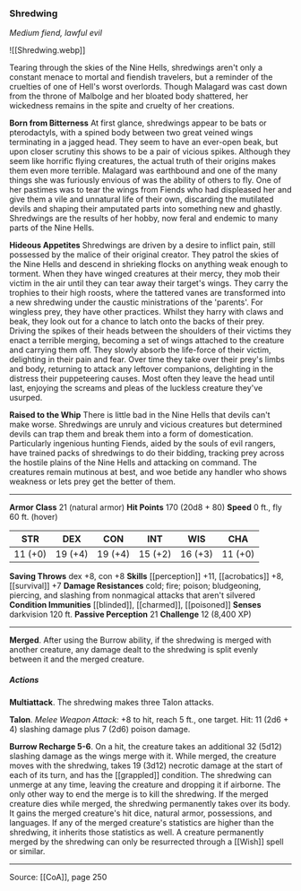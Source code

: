 ### Shredwing
_Medium fiend, lawful evil_

![[Shredwing.webp]]

Tearing through the skies of the Nine Hells, shredwings aren't only a constant menace to mortal and fiendish travelers, but a reminder of the cruelties of one of Hell's worst overlords. Though Malagard was cast down from the throne of Malbolge and her bloated body shattered, her wickedness remains in the spite and cruelty of her creations.

**Born from Bitterness** At first glance, shredwings appear to be bats or pterodactyls, with a spined body between two great veined wings terminating in a jagged head. They seem to have an ever-open beak, but upon closer scrutiny this shows to be a pair of vicious spikes. Although they seem like horrific flying creatures, the actual truth of their origins makes them even more terrible. Malagard was earthbound and one of the many things she was furiously envious of was the ability of others to fly. One of her pastimes was to tear the wings from Fiends who had displeased her and give them a vile and unnatural life of their own, discarding the mutilated devils and shaping their amputated parts into something new and ghastly. Shredwings are the results of her hobby, now feral and endemic to many parts of the Nine Hells.


**Hideous Appetites** Shredwings are driven by a desire to inflict pain, still possessed by the malice of their original creator. They patrol the skies of the Nine Hells and descend in shrieking flocks on anything weak enough to torment. When they have winged creatures at their mercy, they mob their victim in the air until they can tear away their target's wings. They carry the trophies to their high roosts, where the tattered vanes are transformed into a new shredwing under the caustic ministrations of the 'parents'. For wingless prey, they have other practices. Whilst they harry with claws and beak, they look out for a chance to latch onto the backs of their prey. Driving the spikes of their heads between the shoulders of their victims they enact a terrible merging, becoming a set of wings attached to the creature and carrying them off. They slowly absorb the life-force of their victim, delighting in their pain and fear. Over time they take over their prey's limbs and body, returning to attack any leftover companions, delighting in the distress their puppeteering causes. Most often they leave the head until last, enjoying the screams and pleas of the luckless creature they've usurped.


**Raised to the Whip** There is little bad in the Nine Hells that devils can't make worse. Shredwings are unruly and vicious creatures but determined devils can trap them and break them into a form of domestication. Particularly ingenious hunting Fiends, aided by the souls of evil rangers, have trained packs of shredwings to do their bidding, tracking prey across the hostile plains of the Nine Hells and attacking on command. The creatures remain mutinous at best, and woe betide any handler who shows weakness or lets prey get the better of them.




---

**Armor Class** 21 (natural armor)
**Hit Points** 170 (20d8 + 80)
**Speed** 0 ft., fly 60 ft. (hover)

| STR     | DEX     | CON     | INT     | WIS     | CHA     |
|---------|---------|---------|---------|---------|---------|
| 11 (+0) | 19 (+4) | 19 (+4) | 15 (+2) | 16 (+3) | 11 (+0) |

**Saving Throws** dex +8, con +8
**Skills** [[perception]] +11, [[acrobatics]] +8, [[survival]] +7
**Damage Resistances** cold; fire; poison; bludgeoning, piercing, and slashing from nonmagical attacks that aren't silvered
**Condition Immunities** [[blinded]], [[charmed]], [[poisoned]]
**Senses** darkvision 120 ft.
**Passive Perception** 21
**Challenge** 12 (8,400 XP)

---

**Merged**. After using the Burrow ability, if the shredwing is merged with another creature, any damage dealt to the shredwing is split evenly between it and the merged creature.

##### Actions
**Multiattack**. The shredwing makes three Talon attacks.

**Talon**. _Melee Weapon Attack:_ +8 to hit, reach 5 ft., one target. Hit: 11 (2d6 + 4) slashing damage plus 7 (2d6) poison damage.

**Burrow Recharge 5-6**. On a hit, the creature takes an additional 32 (5d12) slashing damage as the wings merge with it. While merged, the creature moves with the shredwing, takes 19 (3d12) necrotic damage at the start of each of its turn, and has the [[grappled]] condition. The shredwing can unmerge at any time, leaving the creature and dropping it if airborne. The only other way to end the merge is to kill the shredwing. If the merged creature dies while merged, the shredwing permanently takes over its body. It gains the merged creature's hit dice, natural armor, possessions, and languages. If any of the merged creature's statistics are higher than the shredwing, it inherits those statistics as well. A creature permanently merged by the shredwing can only be resurrected through a [[Wish]] spell or similar.


---

Source: [[CoA]], page 250